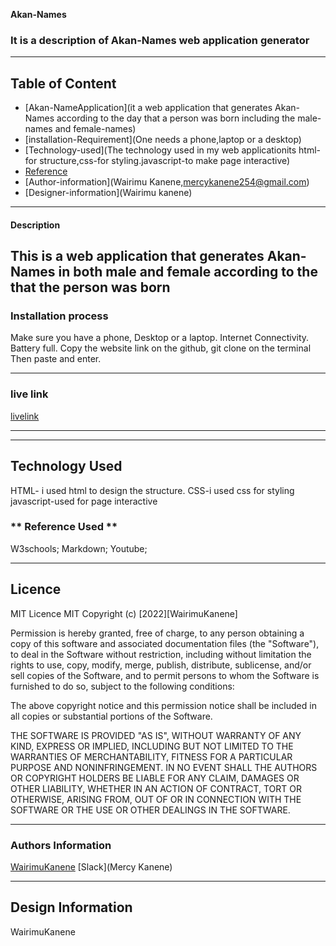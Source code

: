 **Akan-Names**

### It is a description of Akan-Names web application generator

---

## Table of Content

+ [Akan-NameApplication](it a web application that generates Akan-Names according to the day  that a person was born including the male-names and female-names)
+ [installation-Requirement](One needs a phone,laptop or a desktop)
+ [Technology-used](The technology used in my web applicationits html-for structure,css-for styling.javascript-to make page interactive)
+ [Reference](W3schools,Markdown,Youtube)
+ [Author-information](Wairimu Kanene,mercykanene254@gmail.com)
+ [Designer-information](Wairimu kanene)

---
#### Description

This is a web application that generates Akan-Names in both male and female according to the that the person was born
---
### Installation process
Make sure you have a phone, Desktop or a laptop.
Internet Connectivity.
Battery full.
Copy the website link on the github,
git clone on the terminal
Then paste and enter.

---

### live link
[livelink](https://wairimukanene.github.io/Akan-Names/)


---


---
## Technology Used
HTML- i used html to design the structure.
CSS-i used css for styling
javascript-used for page interactive


### ** Reference Used ** ###
W3schools;
Markdown;
Youtube;

---
## Licence

MIT Licence
MIT Copyright (c) [2022][WairimuKanene]

Permission is hereby granted, free of charge, to any person obtaining a copy of this software and associated documentation files (the "Software"), to deal in the Software without restriction, including without limitation the rights to use, copy, modify, merge, publish, distribute, sublicense, and/or sell copies of the Software, and to permit persons to whom the Software is furnished to do so, subject to the following conditions:

The above copyright notice and this permission notice shall be included in all copies or substantial portions of the Software.

THE SOFTWARE IS PROVIDED "AS IS", WITHOUT WARRANTY OF ANY KIND, EXPRESS OR IMPLIED, INCLUDING BUT NOT LIMITED TO THE WARRANTIES OF MERCHANTABILITY, FITNESS FOR A PARTICULAR PURPOSE AND NONINFRINGEMENT. IN NO EVENT SHALL THE AUTHORS OR COPYRIGHT HOLDERS BE LIABLE FOR ANY CLAIM, DAMAGES OR OTHER LIABILITY, WHETHER IN AN ACTION OF CONTRACT, TORT OR OTHERWISE, ARISING FROM, OUT OF OR IN CONNECTION WITH THE SOFTWARE OR THE USE OR OTHER DEALINGS IN THE SOFTWARE.


---
### Authors Information
[WairimuKanene](https://mail.google.com/mail/u/0/#inbox)
[Slack](Mercy Kanene)


---
## Design Information
WairimuKanene